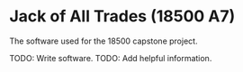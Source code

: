 # Jack of All Trades (18500 A7)

The software used for the 18500 capstone project.

TODO: Write software.
TODO: Add helpful information.
